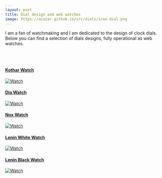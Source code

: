 ```yaml
---
layout: post
title: Dial design and web watches
image: https://acozar.github.io/src/dials/icon-dial.png
---
```


<div class="ktr-landing-first">
	<p>I am a fan of watchmaking and I am dedicated to the design of clock dials. Below you can find a selection of dials designs, fully operational as web watches.</p>
	<br><br>
	<div class="flex-box-1">
		<section>
			<h4><a href="https://acozar.github.io/watches/kothar-watch.html" title="Kothar Watch">Kothar Watch</a></h4>
			<a href="https://acozar.github.io/watches/kothar-watch.html" title="Kothar Watch"><img src="https://acozar.github.io/src/dials/watches-kothar.png" alt="Watch"></a>
		</section>
	</div>
	<div class="flex-box-2">
		<section>
			<h4><a href="https://acozar.github.io/watches/dia-watch.html" title="Dia Watch">Dia Watch</a></h4>
			<a href="https://acozar.github.io/watches/dia-watch.html" title="Dia Watch"><img src="https://acozar.github.io/src/dials/watches-dia.png" alt="Watch"></a>
		</section>
		<section>
			<h4><a href="https://acozar.github.io/watches/nox-watch.html" title="Nox Watch">Nox Watch</a></h4>
			<a href="https://acozar.github.io/watches/nox-watch.html" title="Nox Watch"><img src="https://acozar.github.io/src/dials/watches-nox.png" alt="Watch"></a>
		</section>
	</div>
	<div class="flex-box-2">
		<section>
			<h4><a href="https://acozar.github.io/watches/lenin-watch.html" title="Lenin Watch">Lenin White Watch</a></h4>
			<a href="https://acozar.github.io/watches/lenin-watch.html" title="Lenin Watch"><img src="https://acozar.github.io/src/dials/watches-lenin.png" alt="Watch"></a>
		</section>
		<section>
			<h4><a href="https://acozar.github.io/watches/lenin-black-watch.html" title="Lenin Black Watch">Lenin Black Watch</a></h4>
			<a href="https://acozar.github.io/watches/lenin-black-watch.html" title="Lenin Black Watch"><img src="https://acozar.github.io/src/dials/watches-lenin-black.png" alt="Watch"></a>
		</section>
	</div>
</div>